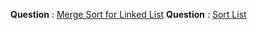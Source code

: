 **Question** : [Merge Sort for Linked List](https://practice.geeksforgeeks.org/problems/sort-a-linked-list/1)
**Question** : [Sort List](https://leetcode.com/problems/sort-list/)